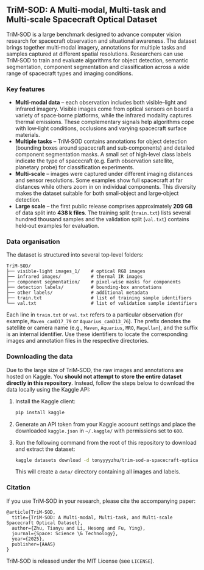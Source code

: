 ## TriM-SOD: A Multi‑modal, Multi‑task and Multi‑scale Spacecraft Optical Dataset

TriM‑SOD is a large benchmark designed to advance computer vision research for
spacecraft observation and situational awareness.  The dataset brings
together multi‑modal imagery, annotations for multiple tasks and samples
captured at different spatial resolutions.  Researchers can use TriM‑SOD to
train and evaluate algorithms for object detection, semantic segmentation,
component segmentation and classification across a wide range of spacecraft
types and imaging conditions.

### Key features

* **Multi‑modal data** – each observation includes both visible–light and
  infrared imagery.  Visible images come from optical sensors on board a
  variety of space‑borne platforms, while the infrared modality captures
  thermal emissions.  These complementary signals help algorithms cope with
  low‑light conditions, occlusions and varying spacecraft surface materials.
* **Multiple tasks** – TriM‑SOD contains annotations for object detection
  (bounding boxes around spacecraft and sub‑components) and detailed
  component segmentation masks.  A small set of high‑level class labels
  indicate the type of spacecraft (e.g. Earth observation satellite,
  planetary probe) for classification experiments.
* **Multi‑scale** – images were captured under different imaging distances and
  sensor resolutions.  Some examples show full spacecraft at far distances
  while others zoom in on individual components.  This diversity makes the
  dataset suitable for both small‑object and large‑object detection.
* **Large scale** – the first public release comprises approximately
  **209 GB** of data split into **438 k files**.  The training split
  (`train.txt`) lists several hundred thousand samples and the
  validation split (`val.txt`) contains held‑out examples for evaluation.

### Data organisation

The dataset is structured into several top‑level folders:

```
TriM‑SOD/
├── visible‑light images_1/    # optical RGB images
├── infrared images/           # thermal IR images
├── component segmentation/    # pixel‑wise masks for components
├── detection labels/          # bounding‑box annotations
├── other labels/              # additional metadata
├── train.txt                  # list of training sample identifiers
└── val.txt                    # list of validation sample identifiers
```

Each line in `train.txt` or `val.txt` refers to a particular
observation (for example, `Maven_camD17_79` or `Aquarius_camD13_76`).  The
prefix denotes the satellite or camera name (e.g., `Maven`, `Aquarius`,
`MRO`, `Magellan`), and the suffix is an internal identifier.  Use these
identifiers to locate the corresponding images and annotation files in the
respective directories.

### Downloading the data

Due to the large size of TriM‑SOD, the raw images and annotations are
hosted on Kaggle.  You **should not attempt to store the entire dataset
directly in this repository**.  Instead, follow the steps below to
download the data locally using the Kaggle API:

1. Install the Kaggle client:

   ```bash
   pip install kaggle
   ```

2. Generate an API token from your Kaggle account settings and place the
   downloaded `kaggle.json` in `~/.kaggle/` with permissions set to
   `600`.

3. Run the following command from the root of this repository to
   download and extract the dataset:

   ```bash
   kaggle datasets download -d tonyyyyzhu/trim-sod-a-spacecraft-optical-dataset -p data --unzip
   ```

   This will create a `data/` directory containing all images and labels.

### Citation

If you use TriM‑SOD in your research, please cite the accompanying
paper:

```
@article{TriM-SOD,
  title={TriM‑SOD: A Multi‑modal, Multi‑task, and Multi‑scale Spacecraft Optical Dataset},
  author={Zhu, Tianyu and Li, Hesong and Fu, Ying},
  journal={Space: Science \& Technology},
  year={2025},
  publisher={AAAS}
}
```

TriM‑SOD is released under the MIT License (see `LICENSE`).